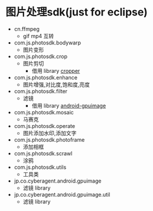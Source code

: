 # 图片处理sdk(just for eclipse)

  - cn.ffmpeg
    - gif mp4 互转
  - com.js.photosdk.bodywarp
    - 图片变形
  - com.js.photosdk.crop
    - 图片剪切
      - 借用 library [cropper](https://github.com/edmodo/cropper)
  - com.js.photosdk.enhance
    - 图片增强,对比度,饱和度,亮度
  - com.js.photosdk.filter
    - 滤镜
      - 借用 library [android-gpuimage](https://github.com/CyberAgent/android-gpuimage)
  - com.js.photosdk.mosaic
    - 马赛克
  - com.js.photosdk.operate
    - 图片添加水印,添加文字
  - com.js.photosdk.photoframe
    - 添加相框
  - com.js.photosdk.scrawl
    - 涂鸦
  - com.js.photosdk.utils
    - 工具类
  - jp.co.cyberagent.android.gpuimage
    - 滤镜 library
  - jp.co.cyberagent.android.gpuimage.util
    - 滤镜 library

